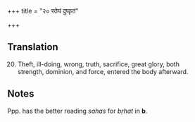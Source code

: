 +++
title = "२० स्तेयं दुष्कृतं"

+++
## Translation
20. Theft, ill-doing, wrong, truth, sacrifice, great glory, both  
strength, dominion, and force, entered the body afterward.

## Notes
Ppp. has the better reading *sahas* for *bṛhat* in **b**.
